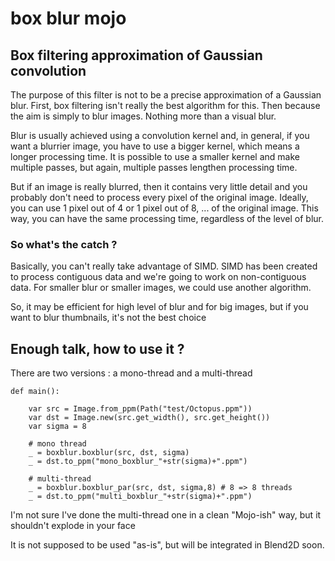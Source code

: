 # box blur mojo
## Box filtering approximation of Gaussian convolution

The purpose of this filter is not to be a precise approximation of a Gaussian blur.
First, box filtering isn't really the best algorithm for this.
Then because the aim is simply to blur images. Nothing more than a visual blur.

Blur is usually achieved using a convolution kernel and, in general, if you want a blurrier image, you have to use a bigger kernel, which means a longer processing time.
It is possible to use a smaller kernel and make multiple passes, but again, multiple passes lengthen processing time.

But if an image is really blurred, then it contains very little detail and you probably don't need to process every pixel of the original image.
Ideally, you can use 1 pixel out of 4 or 1 pixel out of 8, ... of the original image.
This way, you can have the same processing time, regardless of the level of blur.

### So what's the catch ?
Basically, you can't really take advantage of SIMD. SIMD has been created to process contiguous data and we're going to work on non-contiguous data. 
For smaller blur or smaller images, we could use another algorithm.

So, it may be efficient for high level of blur and for big images, but if you want to blur thumbnails, it's not the best choice

## Enough talk, how to use it ?

There are two versions : a mono-thread and a multi-thread
```
def main():

    var src = Image.from_ppm(Path("test/Octopus.ppm")) 
    var dst = Image.new(src.get_width(), src.get_height())
    var sigma = 8

    # mono thread
    _ = boxblur.boxblur(src, dst, sigma)
    _ = dst.to_ppm("mono_boxblur_"+str(sigma)+".ppm")

    # multi-thread
    _ = boxblur.boxblur_par(src, dst, sigma,8) # 8 => 8 threads
    _ = dst.to_ppm("multi_boxblur_"+str(sigma)+".ppm")
```

I'm not sure I've done the multi-thread one in a clean "Mojo-ish" way, but it shouldn't explode in your face

It is not supposed to be used "as-is", but will be integrated in Blend2D soon.






